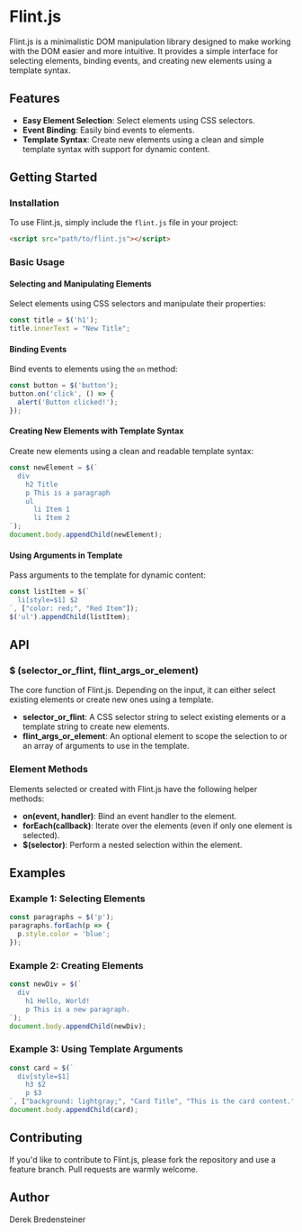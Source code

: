 # Flint.js

Flint.js is a minimalistic DOM manipulation library designed to make working with the DOM easier and more intuitive. It provides a simple interface for selecting elements, binding events, and creating new elements using a template syntax.

## Features

- **Easy Element Selection**: Select elements using CSS selectors.
- **Event Binding**: Easily bind events to elements.
- **Template Syntax**: Create new elements using a clean and simple template syntax with support for dynamic content.

## Getting Started

### Installation

To use Flint.js, simply include the `flint.js` file in your project:

```html
<script src="path/to/flint.js"></script>
```

### Basic Usage

#### Selecting and Manipulating Elements

Select elements using CSS selectors and manipulate their properties:

```javascript
const title = $('h1');
title.innerText = "New Title";
```

#### Binding Events

Bind events to elements using the `on` method:

```javascript
const button = $('button');
button.on('click', () => {
  alert('Button clicked!');
});
```

#### Creating New Elements with Template Syntax

Create new elements using a clean and readable template syntax:

```javascript
const newElement = $(`
  div
    h2 Title
    p This is a paragraph
    ul
      li Item 1
      li Item 2
`);
document.body.appendChild(newElement);
```

#### Using Arguments in Template

Pass arguments to the template for dynamic content:

```javascript
const listItem = $(`
  li[style=$1] $2
`, ["color: red;", "Red Item"]);
$('ul').appendChild(listItem);
```

## API

### $ (selector_or_flint, flint_args_or_element)

The core function of Flint.js. Depending on the input, it can either select existing elements or create new ones using a template.

- **selector_or_flint**: A CSS selector string to select existing elements or a template string to create new elements.
- **flint_args_or_element**: An optional element to scope the selection to or an array of arguments to use in the template.

### Element Methods

Elements selected or created with Flint.js have the following helper methods:

- **on(event, handler)**: Bind an event handler to the element.
- **forEach(callback)**: Iterate over the elements (even if only one element is selected).
- **$(selector)**: Perform a nested selection within the element.

## Examples

### Example 1: Selecting Elements

```javascript
const paragraphs = $('p');
paragraphs.forEach(p => {
  p.style.color = 'blue';
});
```

### Example 2: Creating Elements

```javascript
const newDiv = $(`
  div
    h1 Hello, World!
    p This is a new paragraph.
`);
document.body.appendChild(newDiv);
```

### Example 3: Using Template Arguments

```javascript
const card = $(`
  div[style=$1]
    h3 $2
    p $3
`, ["background: lightgray;", "Card Title", "This is the card content."]);
document.body.appendChild(card);
```

## Contributing

If you'd like to contribute to Flint.js, please fork the repository and use a feature branch. Pull requests are warmly welcome.

## Author

Derek Bredensteiner
